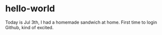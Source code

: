# hello-world
Today is Jul 3th, I had a homemade sandwich at home. First time to login Github, kind of excited. 
